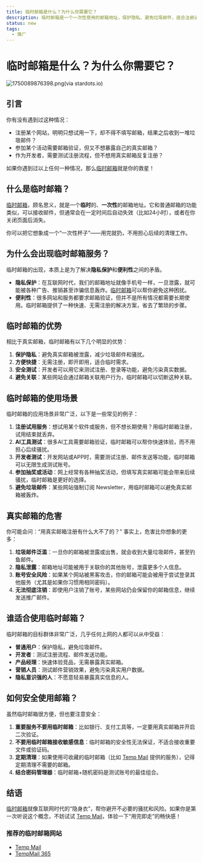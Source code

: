 ```yaml
---
title: 临时邮箱是什么？为什么你需要它？
description: 临时邮箱是一个一次性使用的邮箱地址，保护隐私、避免垃圾邮件，适合注册试用、开发测试等场景。了解临时邮箱的优势和使用方法。
status: new
tags:
  - 推广
---
```


# 临时邮箱是什么？为什么你需要它？

![1750089876398.png(via stardots.io)](https://i.stardots.io/wcowin/1750089876398.png)

## 引言

你有没有遇到过这种情况：

*   注册某个网站，明明只想试用一下，却不得不填写邮箱，结果之后收到一堆垃圾邮件？
*   参加某个活动需要邮箱验证，但又不想暴露自己的真实邮箱？
*   作为开发者，需要测试注册流程，但不想用真实邮箱反复注册？

如果你遇到过以上任何一种情况，那么[临时邮箱](https://tempmail100.com/zh-cn/)就是你的救星！

## 什么是临时邮箱？

[临时邮箱](https://tempmail100.com/zh-cn/)，顾名思义，就是一个**临时**的、**一次性**的邮箱地址。它和普通邮箱的功能类似，可以接收邮件，但通常会在一定时间后自动失效（比如24小时），或者在你关闭页面后消失。

你可以把它想象成一个“一次性杯子”——用完就扔，不用担心后续的清理工作。

## 为什么会出现临时邮箱服务？

临时邮箱的出现，本质上是为了解决**隐私保护**和**便利性**之间的矛盾。

*   **隐私保护**：在互联网时代，我们的邮箱地址就像手机号一样，一旦泄露，就可能被各种广告、推销甚至诈骗信息轰炸。[临时邮箱](https://tempmail100.com/zh-cn/)可以帮你避免这种困扰。
*   **便利性**：很多网站和服务都要求邮箱验证，但并不是所有情况都需要长期使用。临时邮箱提供了一种快速、无需注册的解决方案，省去了繁琐的步骤。

## 临时邮箱的优势

相比于真实邮箱，临时邮箱有以下几个明显的优势：

1.  **保护隐私**：避免真实邮箱被泄露，减少垃圾邮件和骚扰。
2.  **方便快捷**：无需注册，即开即用，适合临时需求。
3.  **安全测试**：开发者可以用它来测试注册、登录等功能，避免污染真实数据。
4.  **避免关联**：某些网站会通过邮箱关联用户行为，临时邮箱可以切断这种关联。

## 临时邮箱的使用场景

临时邮箱的应用场景非常广泛，以下是一些常见的例子：

1.  **注册试用服务**：想试用某个软件或服务，但不想长期使用？用临时邮箱注册，试用结束就丢弃。
2.  **AI工具测试**：很多AI工具需要邮箱验证，临时邮箱可以帮你快速体验，而不用担心后续骚扰。
3.  **开发者测试**：开发网站或APP时，需要测试注册、邮件发送等功能，临时邮箱可以无限生成测试账号。
4.  **参加抽奖或活动**：网上经常有各种抽奖活动，但填写真实邮箱可能会带来后续骚扰，临时邮箱是更好的选择。
5.  **避免垃圾邮件**：某些网站强制订阅 Newsletter，用临时邮箱可以避免真实邮箱被轰炸。

## 真实邮箱的危害

你可能会问：“用真实邮箱注册有什么大不了的？” 事实上，危害比你想象的更多：

1.  **垃圾邮件泛滥**：一旦你的邮箱被泄露或出售，就会收到大量垃圾邮件，甚至钓鱼邮件。
2.  **隐私泄露**：邮箱地址可能被用于关联你的其他账号，泄露更多个人信息。
3.  **账号安全风险**：如果某个网站被黑客攻击，你的邮箱可能会被用于尝试登录其他服务（尤其是如果你习惯用相同密码）。
4.  **无法彻底注销**：即使用户注销了账号，某些网站仍会保留你的邮箱信息，继续发送推广邮件。

## 谁适合使用临时邮箱？

临时邮箱的目标群体非常广泛，几乎任何上网的人都可以从中受益：

*   **普通用户**：保护隐私，避免垃圾邮件。
*   **开发者**：测试注册流程、邮件发送功能。
*   **产品经理**：快速体验竞品，无需暴露真实邮箱。
*   **营销人员**：测试邮件营销效果，避免污染真实用户数据。
*   **隐私意识强的人**：不愿意轻易暴露真实信息的人。

## 如何安全使用邮箱？

虽然临时邮箱很方便，但也要注意安全：

1.  **重要服务不要用临时邮箱**：比如银行、支付工具等，一定要用真实邮箱并开启二次验证。
2.  **不要用临时邮箱接收敏感信息**：临时邮箱的安全性无法保证，不适合接收重要文件或验证码。
3.  **定期清理**：如果使用可收藏的临时邮箱（比如 [Temp Mail](https://tempmail100.com) 提供的服务），记得定期清理不需要的邮箱。
4.  **结合密码管理器**：临时邮箱+随机密码是测试账号的最佳组合。

## 结语

[临时邮箱](https://tempmail100.com/zh-cn/)就像互联网时代的“隐身衣”，帮你避开不必要的骚扰和风险。如果你是第一次听说这个概念，不妨试试 [Temp Mail](https://tempmail100.com)，体验一下“用完即走”的畅快感！

### 推荐的临时邮箱网站

*   [Temp Mail](https://tempmail100.com)
*   [TempMail 365](https://tempmail365.com)

